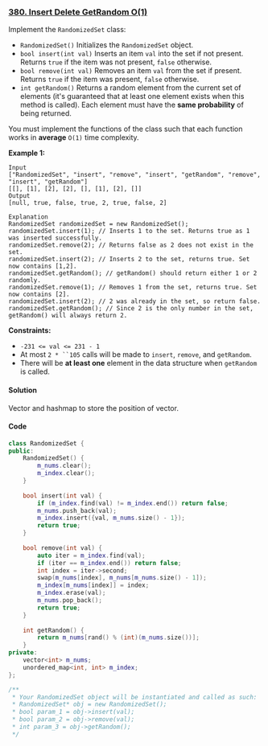 ### [380. Insert Delete GetRandom O(1)](https://leetcode.com/problems/insert-delete-getrandom-o1/)

Implement the `RandomizedSet` class:

- `RandomizedSet()` Initializes the `RandomizedSet` object.
- `bool insert(int val)` Inserts an item `val` into the set if not present. Returns `true` if the item was not present, `false` otherwise.
- `bool remove(int val)` Removes an item `val` from the set if present. Returns `true` if the item was present, `false` otherwise.
- `int getRandom()` Returns a random element from the current set of elements (it's guaranteed that at least one element exists when this method is called). Each element must have the **same probability** of being returned.

You must implement the functions of the class such that each function works in **average** `O(1)` time complexity.

 

**Example 1:**

```
Input
["RandomizedSet", "insert", "remove", "insert", "getRandom", "remove", "insert", "getRandom"]
[[], [1], [2], [2], [], [1], [2], []]
Output
[null, true, false, true, 2, true, false, 2]

Explanation
RandomizedSet randomizedSet = new RandomizedSet();
randomizedSet.insert(1); // Inserts 1 to the set. Returns true as 1 was inserted successfully.
randomizedSet.remove(2); // Returns false as 2 does not exist in the set.
randomizedSet.insert(2); // Inserts 2 to the set, returns true. Set now contains [1,2].
randomizedSet.getRandom(); // getRandom() should return either 1 or 2 randomly.
randomizedSet.remove(1); // Removes 1 from the set, returns true. Set now contains [2].
randomizedSet.insert(2); // 2 was already in the set, so return false.
randomizedSet.getRandom(); // Since 2 is the only number in the set, getRandom() will always return 2.
```

 

**Constraints:**

- `-231 <= val <= 231 - 1`
- At most `2 * ``105` calls will be made to `insert`, `remove`, and `getRandom`.
- There will be **at least one** element in the data structure when `getRandom` is called.

#### Solution

Vector and hashmap to store the position of vector.

#### Code

```c++
class RandomizedSet {
public:
    RandomizedSet() {
        m_nums.clear();
        m_index.clear();
    }
    
    bool insert(int val) {
        if (m_index.find(val) != m_index.end()) return false;
        m_nums.push_back(val);
        m_index.insert({val, m_nums.size() - 1});
        return true;
    }
    
    bool remove(int val) {
        auto iter = m_index.find(val);
        if (iter == m_index.end()) return false;
        int index = iter->second;
        swap(m_nums[index], m_nums[m_nums.size() - 1]);
        m_index[m_nums[index]] = index;
        m_index.erase(val);
        m_nums.pop_back();
        return true;
    }
    
    int getRandom() {
        return m_nums[rand() % (int)(m_nums.size())];
    }
private:
    vector<int> m_nums;
    unordered_map<int, int> m_index;
};

/**
 * Your RandomizedSet object will be instantiated and called as such:
 * RandomizedSet* obj = new RandomizedSet();
 * bool param_1 = obj->insert(val);
 * bool param_2 = obj->remove(val);
 * int param_3 = obj->getRandom();
 */
```



